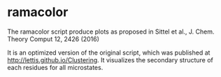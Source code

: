# ramacolor
The ramacolor script produce plots as proposed in Sittel et al., J. Chem. Theory Comput 12, 2426 (2016)

It is an optimized version of the original script, which was published at http://lettis.github.io/Clustering. It visualizes the secondary structure of each residues for all microstates.
